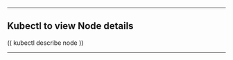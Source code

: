 ---------------------------------------------------------------------

## **Kubectl to view Node details**

(( kubectl describe node <insert-node-name-here>  )) 

---------------------------------------------------------------------
